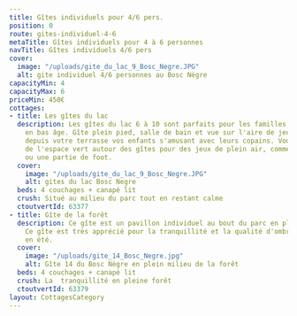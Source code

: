 ```yaml
---
title: Gîtes individuels pour 4/6 pers.
position: 0
route: gites-individuel-4-6
metaTitle: Gîtes individuels pour 4 à 6 personnes
navTitle: Gîtes individuels 4/6 pers
cover:
  image: "/uploads/gite_du_lac_9_Bosc_Negre.JPG"
  alt: gite individuel 4/6 personnes au Bosc Nègre
capacityMin: 4
capacityMax: 6
priceMin: 450€
cottages:
- title: Les gîtes du lac
  description: Les gîtes du lac 6 à 10 sont parfaits pour les familles avec 2 enfants
    en bas âge. Gîte plein pied, salle de bain et vue sur l'aire de jeux pour surveiller
    depuis votre terrasse vos enfants s'amusant avec leurs copains. Vous pouvez profiter
    de l'espace vert autour des gîtes pour des jeux de plein air, comme le badminton
    ou une partie de foot.
  cover:
    image: "/uploads/gite_du_lac_9_Bosc_Negre.JPG"
    alt: gites du lac Bosc Negre
  beds: 4 couchages + canapé lit
  crush: Situé au milieu du parc tout en restant calme
  ctoutvertId: 63377
- title: Gîte de la forêt
  description: Ce gîte est un pavillon individuel au bout du parc en pleine forêt.
    Ce gîte est très apprécié pour la tranquillité et la qualité d'ombre qu'elle offre
    en été.
  cover:
    image: "/uploads/gite_14_Bosc_Negre.jpg"
    alt: Gîte 14 du Bosc Nègre en plein milieu de la forêt
  beds: 4 couchages + canapé lit
  crush: La  tranquillité en pleine forêt
  ctoutvertId: 63379
layout: CottagesCategory
---
```


